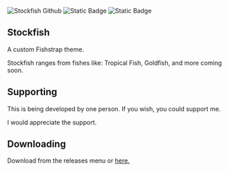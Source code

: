 ![Stockfish Github](https://github.com/user-attachments/assets/be60edf0-5644-4637-8c23-5149419fed5c)
![Static Badge](https://img.shields.io/badge/supporters-0-red)
![Static Badge](https://img.shields.io/badge/license-MIT-orange)

## Stockfish

A custom Fishstrap theme.

Stockfish ranges from fishes like: Tropical Fish, Goldfish, and more coming soon.

## Supporting

This is being developed by one person. If you wish, you could support me.

I would appreciate the support.
  
## Downloading

Download from the releases menu or [here.](https://github.com/JadiPlayz/Stockfish/releases)
